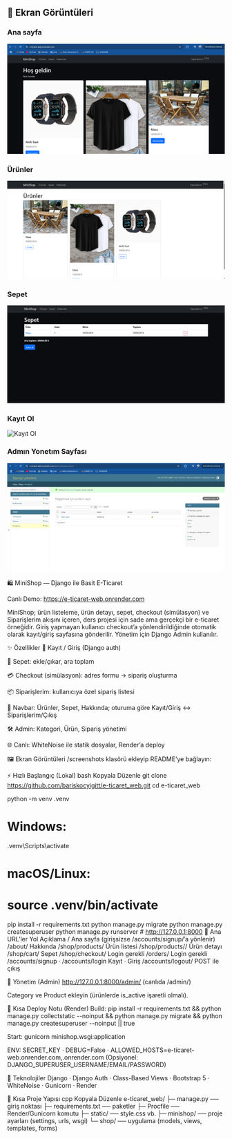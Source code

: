 ## 📸 Ekran Görüntüleri

### Ana sayfa
![Ana sayfa](screenshots/Minishop_anasayfa.png)

### Ürünler
![Ürünler](screenshots/MS_urunler.png)

### Sepet
![Sepet](screenshots/ms_sepet.png)

### Kayıt Ol
![Kayıt Ol](screenshots/ms_kayıtolma.png)

### Admın Yonetım Sayfası
![Yonetım](screenshots/Admın_yontm.png)


🛍️ MiniShop — Django ile Basit E-Ticaret



Canlı Demo: https://e-ticaret-web.onrender.com

MiniShop; ürün listeleme, ürün detayı, sepet, checkout (simülasyon) ve Siparişlerim akışını içeren, ders projesi için sade ama gerçekçi bir e-ticaret örneğidir. Giriş yapmayan kullanıcı checkout’a yönlendirildiğinde otomatik olarak kayıt/giriş sayfasına gönderilir. Yönetim için Django Admin kullanılır.

✨ Özellikler
👤 Kayıt / Giriş (Django auth)

🛒 Sepet: ekle/çıkar, ara toplam

💳 Checkout (simülasyon): adres formu → sipariş oluşturma

📦 Siparişlerim: kullanıcıya özel sipariş listesi

🧭 Navbar: Ürünler, Sepet, Hakkında; oturuma göre Kayıt/Giriş ↔ Siparişlerim/Çıkış

🛠️ Admin: Kategori, Ürün, Sipariş yönetimi

🌐 Canlı: WhiteNoise ile statik dosyalar, Render’a deploy

🖼️ Ekran Görüntüleri
/screenshots klasörü ekleyip README’ye bağlayın:




⚡ Hızlı Başlangıç (Lokal)
bash
Kopyala
Düzenle
git clone https://github.com/bariskocyigitt/e-ticaret_web.git
cd e-ticaret_web

python -m venv .venv
# Windows:
.venv\Scripts\activate
# macOS/Linux:
# source .venv/bin/activate

pip install -r requirements.txt
python manage.py migrate
python manage.py createsuperuser
python manage.py runserver   # http://127.0.0.1:8000
🔗 Ana URL’ler
Yol	Açıklama
/	Ana sayfa (girişsizse /accounts/signup/’a yönlenir)
/about/	Hakkında
/shop/products/	Ürün listesi
/shop/products/<slug>/	Ürün detayı
/shop/cart/	Sepet
/shop/checkout/	Login gerekli
/orders/	Login gerekli
/accounts/signup · /accounts/login	Kayıt · Giriş
/accounts/logout/	POST ile çıkış

🔐 Yönetim (Admin)
http://127.0.0.1:8000/admin/ (canlıda /admin/)

Category ve Product ekleyin (ürünlerde is_active işaretli olmalı).

🚀 Kısa Deploy Notu (Render)
Build:
pip install -r requirements.txt && python manage.py collectstatic --noinput && python manage.py migrate && python manage.py createsuperuser --noinput || true

Start:
gunicorn minishop.wsgi:application

ENV:
SECRET_KEY · DEBUG=False · ALLOWED_HOSTS=e-ticaret-web.onrender.com,.onrender.com
(Opsiyonel: DJANGO_SUPERUSER_USERNAME/EMAIL/PASSWORD)

🧩 Teknolojiler
Django · Django Auth · Class-Based Views · Bootstrap 5 · WhiteNoise · Gunicorn · Render

📁 Kısa Proje Yapısı
cpp
Kopyala
Düzenle
e-ticaret_web/
├─ manage.py            ── giriş noktası
├─ requirements.txt     ── paketler
├─ Procfile             ── Render/Gunicorn komutu
├─ static/              ── style.css vb.
├─ minishop/            ── proje ayarları (settings, urls, wsgi)
└─ shop/                ── uygulama (models, views, templates, forms)
